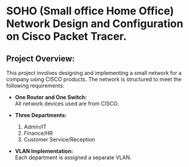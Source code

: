 # SOHO (Small office Home Office) Network Design and Configuration on Cisco Packet Tracer.


## Project Overview:
This project involves designing and implementing a small network for a company using CISCO products. The network is structured to meet the following requirements:

* **One Router and One Switch:** <br/> All  network devices used are from CISCO.

* **Three Departments:**
  1. Admin/IT
  2. Finance/HR
  3. Customer Service/Reception

*	**VLAN Implementation:** <br/> Each department is assigned a separate VLAN.
